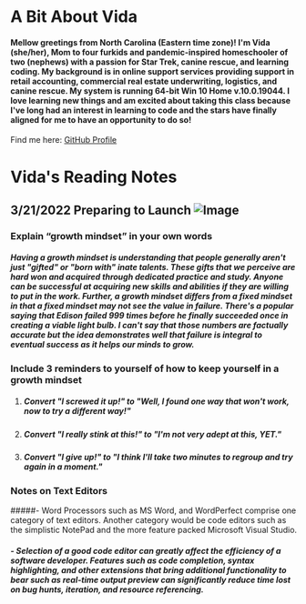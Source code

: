 # A Bit About Vida
#### Mellow greetings from North Carolina (Eastern time zone)! I'm Vida (she/her), Mom to four furkids and pandemic-inspired homeschooler of two (nephews) with a passion for Star Trek, canine rescue, and learning coding. My background is in online support services providing support in retail accounting, commercial real estate underwriting, logistics, and canine rescue. My system is running 64-bit Win 10 Home v.10.0.19044. I love learning new things and am excited about taking this class because I've long had an interest in learning to code and the stars have finally aligned for me to have an opportunity to do so! 

Find me here: [GitHub Profile](https://github.com/Vida-1)

# Vida's Reading Notes
## 3/21/2022 Preparing to Launch ![Image](https://images.unsplash.com/photo-1614728263952-84ea256f9679?ixlib=rb-1.2.1&ixid=MnwxMjA3fDB8MHxwaG90by1wYWdlfHx8fGVufDB8fHx8&auto=format&fit=crop&w=1608&q=80)

### **Explain “growth mindset” in your own words**
##### Having a growth mindset is understanding that people generally aren't just "gifted" or "born with" inate talents. These gifts that we perceive are hard won and acquired through dedicated practice and study. Anyone can be successful at acquiring new skills and abilities if they are willing to put in the work. Further, a growth mindset differs from a fixed mindset in that a fixed mindset may not see the value in failure. There's a popular saying that Edison failed 999 times before he finally succeeded once in creating a viable light bulb. I can't say that those numbers are factually accurate but the idea demonstrates well that failure is integral to eventual success as it helps our minds to grow.

### **Include 3 reminders to yourself of how to keep yourself in a growth mindset**
1. ##### Convert "I screwed it up!" to "Well, I found one way that won't work, now to try a different way!"  
2. ##### Convert "I really stink at this!" to "I'm not very adept at this, YET."  
3. ##### Convert "I give up!" to "I think I'll take two minutes to regroup and try again in a moment."

### **Notes on Text Editors**
#####- Word Processors such as MS Word, and WordPerfect comprise one category of text editors. Another category would be code editors such as the simplistic NotePad and the more feature packed Microsoft Visual Studio. 

##### - Selection of a good code editor can greatly affect the efficiency of a software developer. Features such as code completion, syntax highlighting, and other extensions that bring additional functionality to bear such as real-time output preview can significantly reduce time lost on bug hunts, iteration, and resource referencing.
